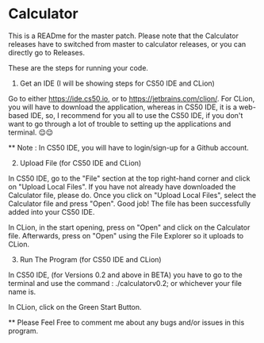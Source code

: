 # Calculator

This is a READme for the master patch. Please note that the Calculator releases have to switched from master to calculator releases, or you can directly go to Releases.

These are the steps for running your code.

1. Get an IDE (I will be showing steps for CS50 IDE and CLion)

Go to either https://ide.cs50.io, or to https://jetbrains.com/clion/. For CLion, you will have to download the application, whereas in CS50 IDE, it is a web-based IDE, so, I recommend for you all to use the CS50 IDE, if you don't want to go through a lot of trouble to setting up the applications and terminal. 😌😌

** Note : In CS50 IDE, you will have to login/sign-up for a Github account. 

2. Upload File (for CS50 IDE and CLion)

In CS50 IDE, go to the "File" section at the top right-hand corner and click on "Upload Local Files". If you have not already have downloaded the Calculator file, please do. Once you click on "Upload Local Files", select the Calculator file and press "Open". Good job! The file has been successfully added into your CS50 IDE.

In CLion, in the start opening, press on "Open" and click on the Calculator file. Afterwards, press on "Open" using the File Explorer so it uploads to CLion.

3. Run The Program (for CS50 IDE and CLion)

In CS50 IDE, (for Versions 0.2 and above in BETA) you have to go to the terminal and use the command : ./calculatorv0.2; or whichever your file name is. 

In CLion, click on the Green Start Button. 

** Please Feel Free to comment me about any bugs and/or issues in this program.





